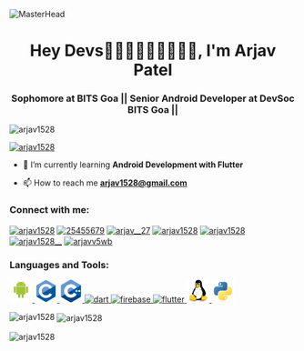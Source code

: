 ![MasterHead](https://www.codium.ai/wp-content/uploads/2023/10/how-does-code-integrity-work.gif)
<h1 align="center">Hey Devs👨🏻‍💻👨🏻‍💻👨🏻‍💻, I'm Arjav Patel</h1>
<h3 align="center">Sophomore at BITS Goa || Senior Android Developer at DevSoc BITS Goa ||</h3>

<p align="left"> <img src="https://komarev.com/ghpvc/?username=arjav1528&label=Profile%20views&color=0e75b6&style=flat" alt="arjav1528" /> </p>

<p align="left"> <a href="https://github.com/ryo-ma/github-profile-trophy"><img src="https://github-profile-trophy.vercel.app/?username=arjav1528" alt="arjav1528" /></a> </p>

- 🌱 I’m currently learning **Android Development with Flutter**

- 📫 How to reach me **arjav1528@gmail.com**

<h3 align="left">Connect with me:</h3>
<p align="left">
<a href="https://linkedin.com/in/arjav1528" target="blank"><img align="center" src="https://raw.githubusercontent.com/rahuldkjain/github-profile-readme-generator/master/src/images/icons/Social/linked-in-alt.svg" alt="arjav1528" height="30" width="40" /></a>
<a href="https://stackoverflow.com/users/25455679" target="blank"><img align="center" src="https://raw.githubusercontent.com/rahuldkjain/github-profile-readme-generator/master/src/images/icons/Social/stack-overflow.svg" alt="25455679" height="30" width="40" /></a>
<a href="https://instagram.com/arjav__27" target="blank"><img align="center" src="https://raw.githubusercontent.com/rahuldkjain/github-profile-readme-generator/master/src/images/icons/Social/instagram.svg" alt="arjav__27" height="30" width="40" /></a>
<a href="https://www.codechef.com/users/arjav1528" target="blank"><img align="center" src="https://cdn.jsdelivr.net/npm/simple-icons@3.1.0/icons/codechef.svg" alt="arjav1528" height="30" width="40" /></a>
<a href="https://www.hackerrank.com/arjav1528" target="blank"><img align="center" src="https://raw.githubusercontent.com/rahuldkjain/github-profile-readme-generator/master/src/images/icons/Social/hackerrank.svg" alt="arjav1528" height="30" width="40" /></a>
<a href="https://codeforces.com/profile/arjav1528__" target="blank"><img align="center" src="https://raw.githubusercontent.com/rahuldkjain/github-profile-readme-generator/master/src/images/icons/Social/codeforces.svg" alt="arjav1528__" height="30" width="40" /></a>
<a href="https://auth.geeksforgeeks.org/user/arjavv5wb" target="blank"><img align="center" src="https://raw.githubusercontent.com/rahuldkjain/github-profile-readme-generator/master/src/images/icons/Social/geeks-for-geeks.svg" alt="arjavv5wb" height="30" width="40" /></a>
</p>

<h3 align="left">Languages and Tools:</h3>
<p align="left"> <a href="https://developer.android.com" target="_blank" rel="noreferrer"> <img src="https://raw.githubusercontent.com/devicons/devicon/master/icons/android/android-original-wordmark.svg" alt="android" width="40" height="40"/> </a> <a href="https://www.cprogramming.com/" target="_blank" rel="noreferrer"> <img src="https://raw.githubusercontent.com/devicons/devicon/master/icons/c/c-original.svg" alt="c" width="40" height="40"/> </a> <a href="https://www.w3schools.com/cpp/" target="_blank" rel="noreferrer"> <img src="https://raw.githubusercontent.com/devicons/devicon/master/icons/cplusplus/cplusplus-original.svg" alt="cplusplus" width="40" height="40"/> </a> <a href="https://dart.dev" target="_blank" rel="noreferrer"> <img src="https://www.vectorlogo.zone/logos/dartlang/dartlang-icon.svg" alt="dart" width="40" height="40"/> </a> <a href="https://firebase.google.com/" target="_blank" rel="noreferrer"> <img src="https://www.vectorlogo.zone/logos/firebase/firebase-icon.svg" alt="firebase" width="40" height="40"/> </a> <a href="https://flutter.dev" target="_blank" rel="noreferrer"> <img src="https://www.vectorlogo.zone/logos/flutterio/flutterio-icon.svg" alt="flutter" width="40" height="40"/> </a> <a href="https://www.linux.org/" target="_blank" rel="noreferrer"> <img src="https://raw.githubusercontent.com/devicons/devicon/master/icons/linux/linux-original.svg" alt="linux" width="40" height="40"/> </a> <a href="https://www.python.org" target="_blank" rel="noreferrer"> <img src="https://raw.githubusercontent.com/devicons/devicon/master/icons/python/python-original.svg" alt="python" width="40" height="40"/> </a> </p>

<p><img align="left" src="https://github-readme-stats.vercel.app/api/top-langs?username=arjav1528&show_icons=true&locale=en&layout=compact" alt="arjav1528" /></p>

<p>&nbsp;<img align="center" src="https://github-readme-stats.vercel.app/api?username=arjav1528&show_icons=true&locale=en" alt="arjav1528" /></p>

<p><img align="center" src="https://github-readme-streak-stats.herokuapp.com/?user=arjav1528&" alt="arjav1528" /></p>
